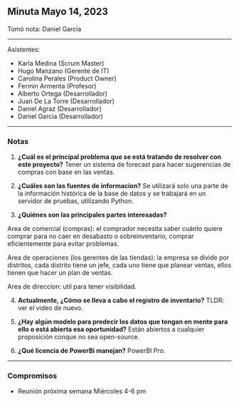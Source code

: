 ## Minuta Mayo 14, 2023

Tomó nota: Daniel Garcia

---

Asistentes:
* Karla Medina (Scrum Master)
* Hugo Manzano (Gerente de IT)
* Carolina Perales (Product Owner)
* Fermin Armenta (Profesor)
* Alberto Ortega (Desarrollador)
* Juan De La Torre (Desarrollador)
* Daniel Agraz (Desarrollador)
* Daniel Garcia (Desarrollador)

---

### Notas

1. **¿Cuál es el principal problema que se está tratando de resolver con este proyecto?** 
Tener un sistema de forecast para hacer sugerencias de compras con base en las ventas.

2. **¿Cuáles son las fuentes de informacion?** 
Se utilizará solo una parte de la información histórica de la base de datos y se trabajará en un servidor de pruebas, utilizando Python.

3. **¿Quiénes son las principales partes interesadas?**

Area de comercial (compras): el comprador necesita saber cuánto quiere comprar para no caer en desabasto o sobreinventario, comprar eficientemente para evitar problemas.

Area de operaciones (los gerentes de las tiendas): la empresa se divide por distritos, cada distrito tiene un jefe, cada uno tiene que planear ventas, ellos tienen que hacer un plan de ventas.

Area de direccion: util para tener visibilidad.


4. **Actualmente, ¿Cómo  se lleva a cabo el registro de inventario?** TLDR: ver el video de nuevo.

5. **¿Hay algún modelo para predecir los datos que tengan en mente para ello o está abierta esa oportunidad?** Están abiertos a cualquier proposición conque no sea open-source.

6. **¿Qué licencia de PowerBi manejan?** PowerBI Pro.

---

### Compromisos

* Reunión próxima semana Miércoles 4-6 pm